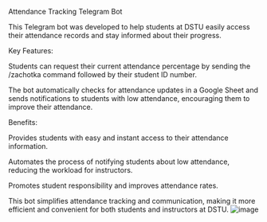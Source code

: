 Attendance Tracking Telegram Bot

This Telegram bot was developed to help students at DSTU easily access their attendance records and stay informed about their progress.

Key Features:

Students can request their current attendance percentage by sending the /zachotka command followed by their student ID number.

The bot automatically checks for attendance updates in a Google Sheet and sends notifications to students with low attendance, encouraging them to improve their attendance.

Benefits:

Provides students with easy and instant access to their attendance information.

Automates the process of notifying students about low attendance, reducing the workload for instructors.

Promotes student responsibility and improves attendance rates.

This bot simplifies attendance tracking and communication, making it more efficient and convenient for both students and instructors at DSTU.
![image](https://github.com/JoyKad/TG_bot/assets/56535439/25beaee4-bdec-40e9-a738-d7328a7c2720)
